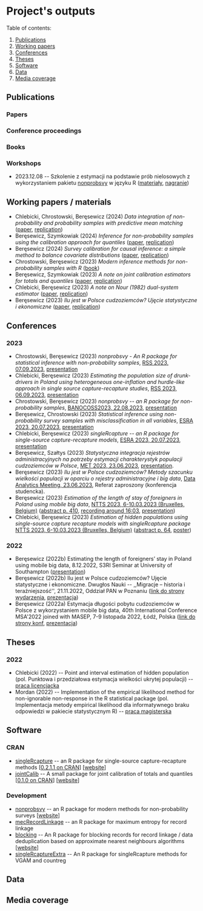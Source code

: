 # Project's outputs

Table of contents:

1. [Publications](#Publications)
2. [Working papers](#working-papers)
3. [Conferences](#conferences)
4. [Theses](#theses)
5. [Software](#software)
6. [Data](#data)
7. [Media coverage](#media-coverage)

## Publications 

### Papers

### Conference proceedings

### Books 

### Workshops

+ 2023.12.08 -- Szkolenie z estymacji na podstawie prób nielosowych z wykorzystaniem pakietu [nonprobsvy](https://github.com/ncn-foreigners/nonprobsvy) w języku R ([materiały](https://github.com/ncn-foreigners/workshops), [nagranie](https://www.youtube.com/watch?v=_YrmeyH4-r4))

## Working papers / materials

+ Chlebicki, Chrostowski, Beręsewicz (2024) *Data integration of non-probability and probability samples with predictive mean matching* ([paper](https://arxiv.org/abs/2403.13750v1), [replication](https://github.com/ncn-foreigners/paper-nonprob-pmm))
+ Beręsewicz, Szymkowiak (2024) *Inference for non-probability samples using the calibration approach for quantiles* ([paper](https://arxiv.org/abs/2403.09726), [replication](https://github.com/ncn-foreigners/paper-nonprob-qcal))
+ Beręsewicz (2024) *Survey calibration for causal inference: a simple method to balance covariate distributions* ([paper]([https://github.com/ncn-foreigners/paper-note-quantiles-obs-studies/blob/main/paper/2023-beresewicz-causal-balancing.pdf](https://arxiv.org/abs/2310.11969)), [replication](https://github.com/ncn-foreigners/paper-note-quantiles-obs-studies))
+ Chrostowski, Beręsewicz (2023) *Modern inference methods for non-probability samples with R* ([book](https://ncn-foreigners.github.io/nonprobsvy-book/))
+ Beręsewicz, Szymkowiak (2023) *A note on joint calibration estimators for totals and quantiles*  ([paper](https://github.com/ncn-foreigners/paper-note-joint-calibration/blob/main/paper/beresewicz-szymkowiak-jointcalib.pdf), [replication](https://github.com/ncn-foreigners/paper-note-joint-calibration))
+ Chlebicki, Beręsewicz (2023) *A note on Nour (1982) dual-system estimator*  ([paper](https://github.com/ncn-foreigners/paper-nour-note/blob/main/paper/note_on_nour.pdf), [replication](https://github.com/ncn-foreigners/paper-nour-note))
+ Beręsewicz (2023) *Ilu jest w Polsce cudzoziemców? Ujęcie statystyczne i ekonomiczne* ([paper](https://github.com/ncn-foreigners/paper-pan-short/blob/main/pan-artykul.pdf), [replication](https://github.com/ncn-foreigners/paper-pan-short))

## Conferences

### 2023 

+ Chrostowski, Beręsewicz (2023) *nonprobsvy - An R package for statistical inference with non-probability samples*, [RSS 2023, 07.09.2023](https://virtual.oxfordabstracts.com/#/event/4019/submission/86), [presentation](presentations/2023-chrostowski-rss.pdf)
+ Chlebicki, Beręsewicz (2023) *Estimating the population size of drunk-drivers in Poland using heterogeneous one-inflation and hurdle-like approach in single source capture-recapture studies*, [RSS 2023, 06.09.2023](https://virtual.oxfordabstracts.com/#/event/4019/submission/88), [presentation](presentations/2023-chlebicki-rss.pdf)
+ Chrostowski, Beręsewicz (2023) *nonprobsvy -- an R package for non-probability samples*, [BANOCOSS2023, 22.08.2023](https://wiki.helsinki.fi/display/BNU/BANOCOSS2023), [presentation](presentations/2023-chrostowski-banocoss2023.pdf)
+ Beręsewicz, Chrostowski (2023) *Statistical inference using non-probability survey samples with misclassification in all variables*, [ESRA 2023, 20.07.2023](https://www.europeansurveyresearch.org/conference/milan-2023/), [presentation](presentations/2023-beresewicz-esra.pdf)
+ Chlebicki, Beręsewicz (2023) *singleRcapture -- an R package for single-source capture-recapture models*, [ESRA 2023, 20.07.2023](https://www.europeansurveyresearch.org/conference/milan-2023/), [presentation](presentations/2023-chlebicki-esra.pdf)
+ Beręsewicz, Szałtys (2023) *Statystyczna integracja rejestrów administracyjnych na potrzeby estymacji charakterystyk populacji cudzoziemców w Polsce*, [MET 2023, 23.06.2023](https://met2023.stat.gov.pl/), [presentation](presentations/2023-beresewicz-met2023.pdf).
+ Beręsewicz (2023) *Ilu jest w Polsce cudzoziemców? Metody szacunku wielkości populacji w oparciu o rejestry administracyjne i big data*, [Data Analytics Meeting, 23.06.2023](https://zie.pg.edu.pl/wydarzenia-wzie/data-analytics-meeting), Referat zaproszony (konferencja studencka).
+ Beręsewicz (2023) *Estimation of the length of stay of foreigners in Poland using mobile big data*, [NTTS 2023, 6-10.03.2023 (Bruxelles, Belgium)](https://cros-legacy.ec.europa.eu/content/NTTS2023_en) ([abstract p. 410](https://cros-legacy.ec.europa.eu/sites/default/files/book_of_abstracts.pdf), [recording around 16:03](https://webcast.ec.europa.eu/ntts2023-day-2-gasp-20230308), [presentation](presentations/2023-beresewicz-ntts2023.pdf))
+ Chlebicki, Beręsewicz (2023) *Estimation of hidden populations using single-source capture recapture models with
singleRcapture package* [NTTS 2023, 6-10.03.2023 (Bruxelles, Belgium)](https://cros-legacy.ec.europa.eu/content/NTTS2023_en)  ([abstract p. 64](https://cros-legacy.ec.europa.eu/sites/default/files/book_of_abstracts.pdf), [poster](posters/2023-chlebicki-beresewicz-ntts2023-poster.pdf))

### 2022

+ Beręsewicz (2022b) Estimating the length of foreigners’ stay in Poland using mobile big data, 8.12.2022, S3RI Seminar at University of Southampton ([presentation](presentations/2022-beresewicz-s3ri.pdf))
+ Beręsewicz (2022b) Ilu jest w Polsce cudzoziemców? Ujęcie statystyczne i ekonomiczne. Dwugłos Nauki -- ,,Migracje – historia i teraźniejszość'', 21.11.2022, Oddział PAN w Poznaniu ([link do strony wydarzenia](https://poznan.pan.pl/?mec-events=migracje-historia-i-terazniejszosc-xxiv-sesja-naukowa-z-cyklu-dwuglos-nauki), [prezentacja](presentations/2022-beresewicz-pan.pdf))
+ Beręsewicz (2022a) Estymacja długości pobytu cudzoziemców w Polsce z wykorzystaniem mobile big data, 40th International Conference MSA'2022 joined with MASEP, 7-9  listopada 2022, Łódź, Polska ([link do strony konf](https://sites.google.com/view/msa2021pl/program/program-konferencji), [prezentacja](presentations/2022-beresewicz-s3ri.pdf))


## Theses

### 2022

+ Chlebicki (2022) -- Point and interval estimation of hidden population (pol. Punktowa i przedziałowa estymacja wielkości ukrytej populacji) -- [praca licencjacka](https://github.com/ncn-foreigners/graduation-theses/blob/main/2022-chlebicki.pdf)
+ Mordan (2022) --  Implementation of the empirical likelihood method for non-ignorable non-response in the R statistical package (pol. Implementacja metody empirical likelihood dla informatywnego braku odpowiedzi w pakiecie statystycznym R) -- [praca magisterska](https://github.com/ncn-foreigners/graduation-theses/blob/main/2022-mordan.pdf)

## Software

### CRAN

+ [singleRcapture](https://github.com/ncn-foreigners/singleRcapture) -- an R package for single-source capture-recapture methods [[0.2.1.1 on CRAN](https://CRAN.R-project.org/package=singleRcapture)] [[website](https://ncn-foreigners.github.io/singleRcapture/)]
+ [jointCalib](https://github.com/ncn-foreigners/jointCalib) -- A small package for joint calibration of totals and quantiles [[0.1.0 on CRAN](https://CRAN.R-project.org/package=jointCalib)] [[website](https://ncn-foreigners.github.io/jointCalib/)]

### Development

+ [nonprobsvy](https://github.com/ncn-foreigners/nonprobsvy)  -- an R package for modern methods for non-probability surveys [[website](https://ncn-foreigners.github.io/nonprobsvy/)]
+ [mecRecordLinkage](https://github.com/ncn-foreigners/mecRecordLinkage) -- an R package for maximum entropy for record linkage 
+ [blocking](https://github.com/ncn-foreigners/blocking) -- An R package for blocking records for record linkage / data deduplication based on approximate nearest neighbours algorithms [[website](https://ncn-foreigners.github.io/blocking/)]
+ [singleRcaptureExtra](https://github.com/ncn-foreigners/singleRcaptureExtra) -- An R package for singleRcapture methods for VGAM and countreg

## Data

## Media coverage
